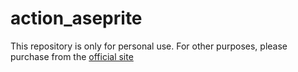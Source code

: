 # action_aseprite
This repository is only for personal use.
For other purposes, please purchase from the [official site](https://aseprite.org/#buy)

